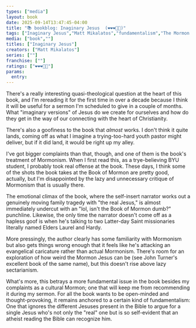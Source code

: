 ```yaml
---
types: ["media"]
layout: book
date: 2025-09-14T13:47:45-04:00
title: "📚 bookblog: Inaginary Jesus  (❤️❤️❤️🖤🖤)"
tags: ["Inaginary Jesus","Matt Mikalatos","fundamentalism","The Mormon Jesus: A Biography","John Turner","",""]
media: ["book",""]
titles: ["Inaginary Jesus"]
creators: ["Matt Mikalatos"]
series: [""]
franchise: [""]
ratings: ["❤️❤️❤️🖤🖤"]
params:
  entry: 
---
```


There's a really interesting quasi-theological question at the heart of this book, and I'm rereading it for the first time in over a decade because I think it will be useful for a sermon I'm scheduled to give in a couple of months. What "imaginary versions" of Jesus do we create for ourselves and how do they get in the way of our connecting with the heart of Christianity.

There's also a goofiness to the book that *almost* works. I don't think it quite lands, coming off as what I imagine a trying-too-hard youth pastor might deliver, but if it did land, it would be right up my alley.

I've got bigger complaints than that, though, and one of them is the book's treatment of Mormonism. When I first read this, as a trye-believing BYU student, I probably took real offense at the book. These days, I think some of the shots the book takes at the Book of Mormon are pretty good, actually, but I'm disappointed by the lazy and unnecessary critique of Mormonism that is usually there. 

The emotional climax of the book, where the self-insert narrator works out a genuinely moving family tragedy with "the real Jesus," is almost immediately undercut with an "lol, isn't the Book of Mormon dumb?" punchline. Likewise, the only time the narrator doesn't come off as a hapless goof is when he's talking to two Latter-day Saint missionaries literally named Elders Laurel and Hardy.

More pressingly, the author clearly has some familiarity with Mormonism but also gets things wrong enough that it feels like he's attacking an evangelical caricature rather than actual Mormonism. There's room for an exploration of how weird the Mormon Jesus can be (see John Turner's excellent book of the same name), but this doesn't rise above lazy sectarianism.

What's more, this betrays a more fundamental issue in the book besides my complaints as a cultural Mormon; one that will keep me from recommending it during my sermon. For all the book wants to be open-minded and thought-provoking, it remains anchored to a certain kind of fundamentalism: One that ignores the different Jesuses present in the Bible to argue for a single Jesus who's not only the "real" one but is so self-evident that an atheist reading the Bible can recognize him.